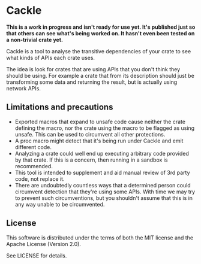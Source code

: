 # Cackle

**This is a work in progress and isn't ready for use yet. It's published just so that others can see
what's being worked on. It hasn't even been tested on a non-trivial crate yet.**

Cackle is a tool to analyse the transitive dependencies of your crate to see what kinds of APIs each
crate uses.

The idea is look for crates that are using APIs that you don't think they should be using. For
example a crate that from its description should just be transforming some data and returning the
result, but is actually using network APIs.

## Limitations and precautions

* Exported macros that expand to unsafe code cause neither the crate defining the macro, nor the
  crate using the macro to be flagged as using unsafe. This can be used to circumvent all other
  protections.
* A proc macro might detect that it's being run under Cackle and emit different code.
* Analyzing a crate could well end up executing arbitrary code provided by that crate. If this is a
  concern, then running in a sandbox is recommended.
* This tool is intended to supplement and aid manual review of 3rd party code, not replace it.
* There are undoubtedly countless ways that a determined person could circumvent detection that
  they're using some APIs. With time we may try to prevent such circumventions, but you shouldn't
  assume that this is in any way unable to be circumvented.

## License

This software is distributed under the terms of both the MIT license and the Apache License (Version
2.0).

See LICENSE for details.
